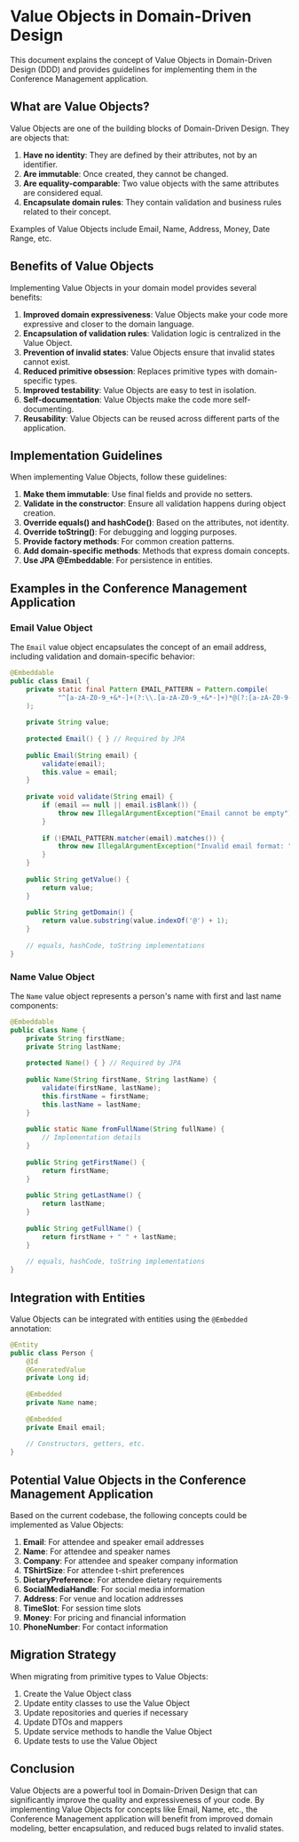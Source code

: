 # Value Objects in Domain-Driven Design

This document explains the concept of Value Objects in Domain-Driven Design (DDD) and provides guidelines for implementing them in the Conference Management application.

## What are Value Objects?

Value Objects are one of the building blocks of Domain-Driven Design. They are objects that:

1. **Have no identity**: They are defined by their attributes, not by an identifier.
2. **Are immutable**: Once created, they cannot be changed.
3. **Are equality-comparable**: Two value objects with the same attributes are considered equal.
4. **Encapsulate domain rules**: They contain validation and business rules related to their concept.

Examples of Value Objects include Email, Name, Address, Money, Date Range, etc.

## Benefits of Value Objects

Implementing Value Objects in your domain model provides several benefits:

1. **Improved domain expressiveness**: Value Objects make your code more expressive and closer to the domain language.
2. **Encapsulation of validation rules**: Validation logic is centralized in the Value Object.
3. **Prevention of invalid states**: Value Objects ensure that invalid states cannot exist.
4. **Reduced primitive obsession**: Replaces primitive types with domain-specific types.
5. **Improved testability**: Value Objects are easy to test in isolation.
6. **Self-documentation**: Value Objects make the code more self-documenting.
7. **Reusability**: Value Objects can be reused across different parts of the application.

## Implementation Guidelines

When implementing Value Objects, follow these guidelines:

1. **Make them immutable**: Use final fields and provide no setters.
2. **Validate in the constructor**: Ensure all validation happens during object creation.
3. **Override equals() and hashCode()**: Based on the attributes, not identity.
4. **Override toString()**: For debugging and logging purposes.
5. **Provide factory methods**: For common creation patterns.
6. **Add domain-specific methods**: Methods that express domain concepts.
7. **Use JPA @Embeddable**: For persistence in entities.

## Examples in the Conference Management Application

### Email Value Object

The `Email` value object encapsulates the concept of an email address, including validation and domain-specific behavior:

```java
@Embeddable
public class Email {
    private static final Pattern EMAIL_PATTERN = Pattern.compile(
            "^[a-zA-Z0-9_+&*-]+(?:\\.[a-zA-Z0-9_+&*-]+)*@(?:[a-zA-Z0-9-]+\\.)+[a-zA-Z]{2,7}$"
    );
    
    private String value;
    
    protected Email() { } // Required by JPA
    
    public Email(String email) {
        validate(email);
        this.value = email;
    }
    
    private void validate(String email) {
        if (email == null || email.isBlank()) {
            throw new IllegalArgumentException("Email cannot be empty");
        }
        
        if (!EMAIL_PATTERN.matcher(email).matches()) {
            throw new IllegalArgumentException("Invalid email format: " + email);
        }
    }
    
    public String getValue() {
        return value;
    }
    
    public String getDomain() {
        return value.substring(value.indexOf('@') + 1);
    }
    
    // equals, hashCode, toString implementations
}
```

### Name Value Object

The `Name` value object represents a person's name with first and last name components:

```java
@Embeddable
public class Name {
    private String firstName;
    private String lastName;
    
    protected Name() { } // Required by JPA
    
    public Name(String firstName, String lastName) {
        validate(firstName, lastName);
        this.firstName = firstName;
        this.lastName = lastName;
    }
    
    public static Name fromFullName(String fullName) {
        // Implementation details
    }
    
    public String getFirstName() {
        return firstName;
    }
    
    public String getLastName() {
        return lastName;
    }
    
    public String getFullName() {
        return firstName + " " + lastName;
    }
    
    // equals, hashCode, toString implementations
}
```

## Integration with Entities

Value Objects can be integrated with entities using the `@Embedded` annotation:

```java
@Entity
public class Person {
    @Id
    @GeneratedValue
    private Long id;
    
    @Embedded
    private Name name;
    
    @Embedded
    private Email email;
    
    // Constructors, getters, etc.
}
```

## Potential Value Objects in the Conference Management Application

Based on the current codebase, the following concepts could be implemented as Value Objects:

1. **Email**: For attendee and speaker email addresses
2. **Name**: For attendee and speaker names
3. **Company**: For attendee and speaker company information
4. **TShirtSize**: For attendee t-shirt preferences
5. **DietaryPreference**: For attendee dietary requirements
6. **SocialMediaHandle**: For social media information
7. **Address**: For venue and location addresses
8. **TimeSlot**: For session time slots
9. **Money**: For pricing and financial information
10. **PhoneNumber**: For contact information

## Migration Strategy

When migrating from primitive types to Value Objects:

1. Create the Value Object class
2. Update entity classes to use the Value Object
3. Update repositories and queries if necessary
4. Update DTOs and mappers
5. Update service methods to handle the Value Object
6. Update tests to use the Value Object

## Conclusion

Value Objects are a powerful tool in Domain-Driven Design that can significantly improve the quality and expressiveness of your code. By implementing Value Objects for concepts like Email, Name, etc., the Conference Management application will benefit from improved domain modeling, better encapsulation, and reduced bugs related to invalid states.